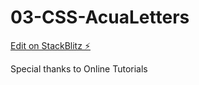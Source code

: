 # 03-CSS-AcuaLetters

[Edit on StackBlitz ⚡️](https://stackblitz.com/edit/web-platform-h1dauq)

Special thanks to Online Tutorials